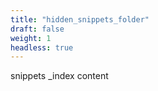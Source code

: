 ```yaml
---
title: "hidden_snippets_folder"
draft: false
weight: 1
headless: true
---
```


snippets _index content